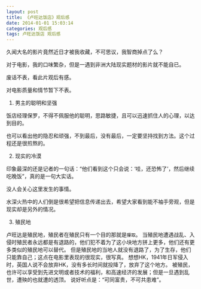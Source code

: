 ```yaml
---
layout: post
title: 《卢旺达饭店》观后感
date: 2014-01-01 15:03:14
categories: 观后感
tags: 卢旺达饭店 观后感
---
```



久闻大名的影片竟然近日才被我收藏，不可思议，我智商掉点了么？

对于电影，我的口味繁杂，但是一遇到非洲大陆现实题材的影片就不能自已。

废话不表，看此片观后有感。

对电影质量和情节暂下不表。

1. 男主的聪明和坚强

饭店经理保罗，不得不佩服他的聪明，思路敏捷，且可以迅速抓住人的心理，以达到目的。

也可以看出他的隐忍和顽强，不到最后，没有最后，一定要坚持找到方法。这个过程还是很煎熬的。

2. 现实的冷漠

印象最深的还是记者的一句话：“他们看到这个只会说：‘哇，还恐怖了’，然后继续吃晚饭”，真的是一句大实话。

没人会关心这里发生的事情。

水深火热中的人们倒是很希望把信息传递出去，希望大家看到能不袖手旁观，但是现实却是另外的情况。

3. 殖民地

  卢旺达是殖民地，殖民者在殖民只有一个目的那就是`攥取`。
  当殖民地遭遇战乱、入侵时殖民者永远都是有退路的，他们犯不着为了这小块地方拼上更多，他们还有更多类似的殖民地可以替代。
  但是殖民地的当地人就没有退路了，为了生存，他们只能靠自己；这点在电影里表现的很现实，很写真。
  想想HK，1941年日军侵入时，英国人说不会放弃HK，没有多长时间就投降了，放弃了这个地方。
  被殖民，也许可以享受到先进文明或者技术的福利，和高速经济的发展；但是一旦遇到乱世，遭殃的也就遭的透顶。
  说好听点是：“可同富贵，不可共患难”。






